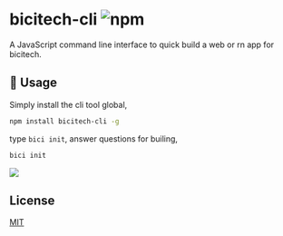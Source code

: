# bicitech-cli ![npm](https://img.shields.io/npm/v/bicitech-cli)

A JavaScript command line interface to quick build a web or rn app for bicitech.

## 🔨 Usage

Simply install the cli tool global,

```bash
npm install bicitech-cli -g
```

type `bici init`, answer questions for builing,

```bash
bici init
```

<img src="https://raw.githubusercontent.com/campcc/assets/master/bicitech-cli.png" />

## License

[MIT](https://github.com/campcc/bici-cli/blob/master/LICENSE)
